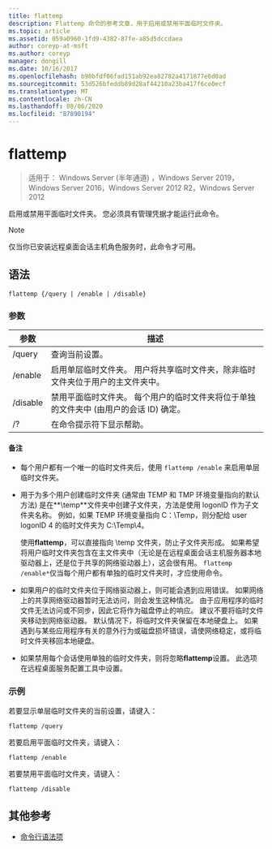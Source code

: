 ```yaml
---
title: flattemp
description: Flattemp 命令的参考文章，用于启用或禁用平面临时文件夹。
ms.topic: article
ms.assetid: 059a0960-1fd9-4382-87fe-a85d5dccdaea
author: coreyp-at-msft
ms.author: coreyp
manager: dongill
ms.date: 10/16/2017
ms.openlocfilehash: b90bfdf06fad151ab92ea82782a4171877e6d0ad
ms.sourcegitcommit: 53d526bfeddb89d28af44210a23ba417f6ce0ecf
ms.translationtype: MT
ms.contentlocale: zh-CN
ms.lasthandoff: 08/06/2020
ms.locfileid: "87890194"
---
```

# <a name="flattemp"></a>flattemp

> 适用于： Windows Server (半年通道) ，Windows Server 2019，Windows Server 2016，Windows Server 2012 R2，Windows Server 2012

启用或禁用平面临时文件夹。 您必须具有管理凭据才能运行此命令。

> [!NOTE]
> 仅当你已安装远程桌面会话主机角色服务时，此命令才可用。

## <a name="syntax"></a>语法

```
flattemp {/query | /enable | /disable}
```

### <a name="parameters"></a>参数

| 参数 | 描述 |
| --------- | ----------- |
| /query | 查询当前设置。 |
| /enable | 启用单层临时文件夹。 用户将共享临时文件夹，除非临时文件夹位于用户的主文件夹中。 |
| /disable | 禁用平面临时文件夹。 每个用户的临时文件夹将位于单独的文件夹中 (由用户的会话 ID) 确定。 |
| /? | 在命令提示符下显示帮助。 |

#### <a name="remarks"></a>备注

- 每个用户都有一个唯一的临时文件夹后，使用 `flattemp /enable` 来启用单层临时文件夹。

- 用于为多个用户创建临时文件夹 (通常由 TEMP 和 TMP 环境变量指向的默认方法) 是在**\temp**文件夹中创建子文件夹，方法是使用 logonID 作为子文件夹名称。 例如，如果 TEMP 环境变量指向 C：\Temp，则分配给 user logonID 4 的临时文件夹为 C:\Temp\4。

    使用**flattemp**，可以直接指向 \temp 文件夹，防止子文件夹形成。 如果希望将用户临时文件夹包含在主文件夹中（无论是在远程桌面会话主机服务器本地驱动器上，还是位于共享的网络驱动器上），这会很有用。 `flattemp /enable*`仅当每个用户都有单独的临时文件夹时，才应使用命令。

- 如果用户的临时文件夹位于网络驱动器上，则可能会遇到应用错误。 如果网络上的共享网络驱动器暂时无法访问，则会发生这种情况。 由于应用程序的临时文件无法访问或不同步，因此它将作为磁盘停止的响应。 建议不要将临时文件夹移动到网络驱动器。 默认情况下，将临时文件夹保留在本地硬盘上。 如果遇到与某些应用程序有关的意外行为或磁盘损坏错误，请使网络稳定，或将临时文件夹移回本地硬盘。

- 如果禁用每个会话使用单独的临时文件夹，则将忽略**flattemp**设置。 此选项在远程桌面服务配置工具中设置。

### <a name="examples"></a>示例

若要显示单层临时文件夹的当前设置，请键入：

```
flattemp /query
```

若要启用平面临时文件夹，请键入：

```
flattemp /enable
```

若要禁用平面临时文件夹，请键入：

```
flattemp /disable
```

## <a name="additional-references"></a>其他参考

- [命令行语法项](command-line-syntax-key.md)

